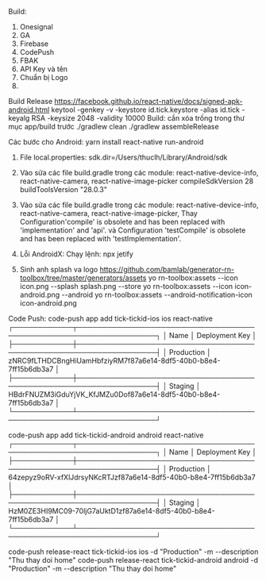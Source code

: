Build:
1. Onesignal
2. GA
3. Firebase
4. CodePush
5. FBAK
6. API Key và tên
7. Chuẩn bị Logo
8. 
Build Release
https://facebook.github.io/react-native/docs/signed-apk-android.html
keytool -genkey -v -keystore id.tick.keystore -alias id.tick -keyalg RSA -keysize 2048 -validity 10000
Build: cần xóa trống trong thư mục app/build trước 
./gradlew clean
./gradlew assembleRelease

Các bước cho Android:
yarn install
react-native run-android
1. File local.properties: sdk.dir=/Users/thuclh/Library/Android/sdk

2. Vào sửa các file build.gradle trong các module: react-native-device-info, react-native-camera, react-native-image-picker
    compileSdkVersion 28
    buildToolsVersion "28.0.3"

3. Vào sửa các file build.gradle trong các module: react-native-device-info, react-native-camera, react-native-image-picker,
   Thay Configuration'compile' is obsolete and has been replaced with 'implementation' and 'api'.
và Configuration 'testCompile' is obsolete and has been replaced with 'testImplementation'.

4. Lỗi AndroidX: Chạy lệnh: 
   npx jetify 

5. Sinh anh splash va logo
https://github.com/bamlab/generator-rn-toolbox/tree/master/generators/assets
yo rn-toolbox:assets --icon icon.png --splash splash.png --store
yo rn-toolbox:assets --icon icon-android.png --android
yo rn-toolbox:assets --android-notification-icon icon-android.png


Code Push:
code-push app add tick-tickid-ios ios react-native
┌────────────┬──────────────────────────────────────────────────────────────────┐
│ Name       │ Deployment Key                                                   │
├────────────┼──────────────────────────────────────────────────────────────────┤
│ Production │ zNRC9fLTHDCBngHiUamHbfziyRM7f87a6e14-8df5-40b0-b8e4-7ff15b6db3a7 │
├────────────┼──────────────────────────────────────────────────────────────────┤
│ Staging    │ HBdrFNUZM3iGduYjVK_KfJMZu0Dof87a6e14-8df5-40b0-b8e4-7ff15b6db3a7 │
└────────────┴──────────────────────────────────────────────────────────────────┘

code-push app add tick-tickid-android android react-native
┌────────────┬──────────────────────────────────────────────────────────────────┐
│ Name       │ Deployment Key                                                   │
├────────────┼──────────────────────────────────────────────────────────────────┤
│ Production │ 64zepyz9oRV-xfXlJdrsyNKcRTJzf87a6e14-8df5-40b0-b8e4-7ff15b6db3a7 │
├────────────┼──────────────────────────────────────────────────────────────────┤
│ Staging    │ HzM0ZE3HI9MC09-70ljG7aUktD1zf87a6e14-8df5-40b0-b8e4-7ff15b6db3a7 │
└────────────┴──────────────────────────────────────────────────────────────────┘

code-push release-react tick-tickid-ios ios -d "Production" -m --description "Thu thay doi home"
code-push release-react tick-tickid-android android -d "Production" -m --description "Thu thay doi home"